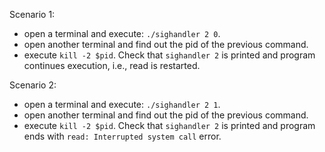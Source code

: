 Scenario 1:  
- open a terminal and execute: `./sighandler 2 0`.  
- open another terminal and find out the pid of the previous command.  
- execute `kill -2 $pid`. Check that `sighandler 2` is printed and program continues 
execution, i.e., read is restarted.  

Scenario 2:  
- open a terminal and execute: `./sighandler 2 1`.  
- open another terminal and find out the pid of the previous command.  
- execute `kill -2 $pid`. Check that `sighandler 2` is printed and program ends with 
`read: Interrupted system call` error.  
